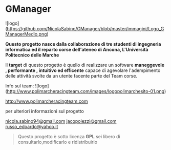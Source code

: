 # GManager

![logo] (https://github.com/NicolaSabino/GManager/blob/master/immagini/Logo_GManagerMedio.png)


**Questo progetto nasce dalla collaborazione di tre studenti di ingegneria informatica ed il reparto corse dell'ateneo di Ancona, L'Università Politecnico delle Marche**
  
  Il **target** di questo progetto è quello di realizzare un software **maneggevole , performante , 
  intuitivo ed     efficente** capace di agevolare l'adempimento delle attività svolte da un utente facente parte del Team corse.</dd>
  
Info sul team:
![logo] (http://www.polimarcheracingteam.com/images/logopolimarchesito-01.png)

http://www.polimarcheracingteam.com


per ulteriori informazioni sul progetto

nicola.sabino94@gmail.com
jacopoiezzi@gmail.com
russo_edoardo@yahoo.it




>Questo progetto è sotto licenza **GPL** sei libero di consultarlo,modificarlo e ridistribuirlo
